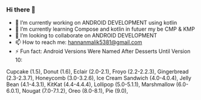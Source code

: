 ### Hi there 👋


- 🔭 I’m currently working on ANDROID DEVELOPMENT using kotlin
- 🌱 I’m currently learning Compose and kotlin in futuer my be CMP & KMP
- 👯 I’m looking to collaborate on ANDROID DEVELOPMENT
- 📫 How to reach me: hannanmalik5381@gmail.com
- ⚡ Fun fact: 
Android Versions Were Named After Desserts Until Version 10:

Cupcake (1.5),
Donut (1.6),
Eclair (2.0-2.1),
Froyo (2.2-2.2.3),
Gingerbread (2.3-2.3.7),
Honeycomb (3.0-3.2.6),
Ice Cream Sandwich (4.0-4.0.4),
Jelly Bean (4.1-4.3.1),
KitKat (4.4-4.4.4),
Lollipop (5.0-5.1.1),
Marshmallow (6.0-6.0.1),
Nougat (7.0-7.1.2),
Oreo (8.0-8.1),
Pie (9.0),
<!--- 
**Malik-Hannan/Malik-Hannan** is a ✨ _special_ ✨ repository because its `README.md` (this file) appears on your GitHub profile.

Here are some ideas to get you started:
- 🤔 I’m looking for help with ...

- 💬 Ask me about ANDROID DEVELOPMENT
- 😄 Pronouns: ...
-->
